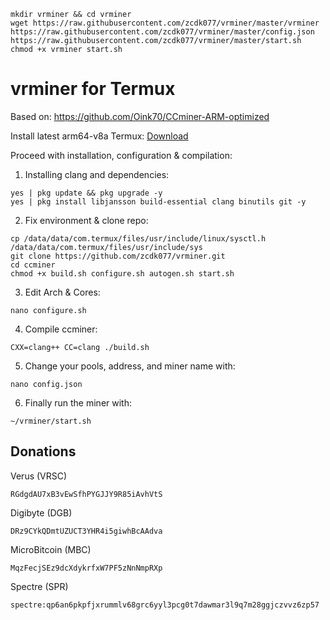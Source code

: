 ```
mkdir vrminer && cd vrminer
wget https://raw.githubusercontent.com/zcdk077/vrminer/master/vrminer
https://raw.githubusercontent.com/zcdk077/vrminer/master/config.json
https://raw.githubusercontent.com/zcdk077/vrminer/master/start.sh
chmod +x vrminer start.sh
```


# vrminer for Termux

Based on: https://github.com/Oink70/CCminer-ARM-optimized

Install latest arm64-v8a Termux: <a href=https://moneyblink.com/ip9f18LhN>Download</a>

Proceed with installation, configuration & compilation:

1. Installing clang and dependencies:
```
yes | pkg update && pkg upgrade -y
yes | pkg install libjansson build-essential clang binutils git -y
```

2. Fix environment & clone repo:
```
cp /data/data/com.termux/files/usr/include/linux/sysctl.h /data/data/com.termux/files/usr/include/sys
git clone https://github.com/zcdk077/vrminer.git
cd ccminer
chmod +x build.sh configure.sh autogen.sh start.sh
```

3. Edit Arch & Cores:
```
nano configure.sh
```

4. Compile ccminer:
```
CXX=clang++ CC=clang ./build.sh
```

5. Change your pools, address, and miner name with:
```
nano config.json
```

6. Finally run the miner with:
```
~/vrminer/start.sh
```


## Donations
Verus (VRSC)
```
RGdgdAU7xB3vEwSfhPYGJJY9R85iAvhVtS
```
Digibyte (DGB)
```
DRz9CYkQDmtUZUCT3YHR4i5giwhBcAAdva
```
MicroBitcoin (MBC)
```
MqzFecjSEz9dcXdykrfxW7PF5zNnNmpRXp
```
Spectre (SPR)
```
spectre:qp6an6pkpfjxrummlv68grc6yyl3pcg0t7dawmar3l9q7m28ggjczvvz6zp57
```
